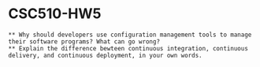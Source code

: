 # CSC510-HW5

    ** Why should developers use configuration management tools to manage their software programs? What can go wrong?
    ** Explain the difference bewteen continuous integration, continuous delivery, and continuous deployment, in your own words.
